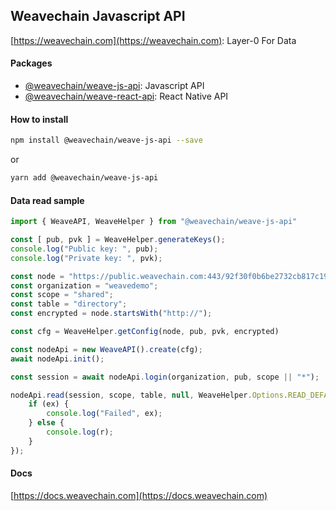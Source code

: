 ## Weavechain Javascript API

[https://weavechain.com](https://weavechain.com): Layer-0 For Data

#### Packages

- [@weavechain/weave-js-api](https://github.com/weavechain/weave-js-api/tree/master/packages/weave-js-api): Javascript API
- [@weavechain/weave-react-api](https://github.com/weavechain/weave-js-api/tree/master/packages/weave-react-api): React Native API

#### How to install

```sh
npm install @weavechain/weave-js-api --save
```

or

```sh
yarn add @weavechain/weave-js-api
```


#### Data read sample

```js
import { WeaveAPI, WeaveHelper } from "@weavechain/weave-js-api"

const [ pub, pvk ] = WeaveHelper.generateKeys();
console.log("Public key: ", pub);
console.log("Private key: ", pvk);

const node = "https://public.weavechain.com:443/92f30f0b6be2732cb817c19839b0940c";
const organization = "weavedemo";
const scope = "shared";
const table = "directory";
const encrypted = node.startsWith("http://");

const cfg = WeaveHelper.getConfig(node, pub, pvk, encrypted)

const nodeApi = new WeaveAPI().create(cfg);
await nodeApi.init();

const session = await nodeApi.login(organization, pub, scope || "*");

nodeApi.read(session, scope, table, null, WeaveHelper.Options.READ_DEFAULT_NO_CHAIN).then((r, ex) => {
    if (ex) {
        console.log("Failed", ex);
    } else {
        console.log(r);
    }
});

```

#### Docs

[https://docs.weavechain.com](https://docs.weavechain.com)